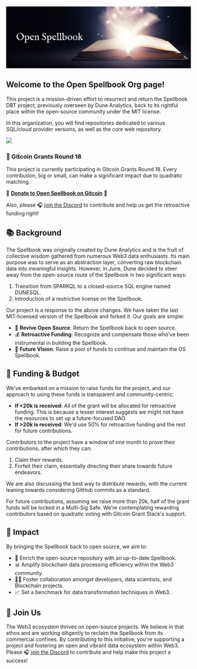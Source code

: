 ![test](assets/Open_Spellbook_Banner_No_Logo.png)

## Welcome to the Open Spellbook Org page! 
This project is a mission-driven effort to resurrect and return the Spellbook DBT project, previously overseen by Dune Analytics, back to its rightful place within the open-source community under the MIT license.

In this organization, you will find repositories dedicated to various SQL/cloud provider versions, as well as the core web repository.

![](https://hackmd.io/_uploads/rynqnBYnn.png)

### 🚀 Gitcoin Grants Round 18

This project is currently participating in Gitcoin Grants Round 18. Every contribution, big or small, can make a significant impact due to quadratic matching.

🌟 **[Donate to Open Spellbook on Gitcoin](https://explorer.gitcoin.co/#/round/10/0x8de918f0163b2021839a8d84954dd7e8e151326d/0x8de918f0163b2021839a8d84954dd7e8e151326d-102)** 🌟

Also, please 🎧 [join the Discord](https://discord.gg/3GcWhFUU) to contribute and help us get the retroactive funding right!

## 📚 Background

The Spellbook was originally created by Dune Analytics and is the fruit of collective wisdom gathered from numerous Web3 data enthusiasts. Its main purpose was to serve as an abstraction layer, converting raw blockchain data into meaningful insights. However, in June, Dune decided to steer away from the open-source route of the Spellbook in two significant ways:

1. Transition from SPARKQL to a closed-source SQL engine named DUNESQL.
2. Introduction of a restrictive license on the Spellbook.

Our project is a response to the above changes. We have taken the last MIT-licensed version of the Spellbook and forked it. Our goals are simple:

- 🔄 **Revive Open Source**: Return the Spellbook back to open source.
- 💰 **Retroactive Funding**: Recognize and compensate those who've been instrumental in building the Spellbook.
- 🌟 **Future Vision**: Raise a pool of funds to continue and maintain the OS Spellbook.

## 💸 Funding & Budget

We've embarked on a mission to raise funds for the project, and our approach to using these funds is transparent and community-centric:

- **If <20k is received**: All of the grant will be allocated for retroactive funding. This is because a lesser interest suggests we might not have the resources to set up a future-focused DAO.
- **If >20k is received**: We'd use 50% for retroactive funding and the rest for future contributions.

Contributors to the project have a window of one month to prove their contributions, after which they can:

1. Claim their rewards.
2. Forfeit their claim, essentially directing their share towards future endeavors.

We are also discussing the best way to distribute rewards, with the current leaning towards considering GitHub commits as a standard.

For future contributions, assuming we raise more than 20k, half of the grant funds will be locked in a Multi-Sig Safe. We're contemplating rewarding contributors based on quadratic voting with Gitcoin Grant Stack's support.

## 🚀 Impact

By bringing the Spellbook back to open source, we aim to:

- 📖 Enrich the open-source repository with an up-to-date Spellbook.
- 📊 Amplify blockchain data processing efficiency within the Web3 community.
- 👩‍💻 Foster collaboration amongst developers, data scientists, and Blockchain projects.
- 📈 Set a benchmark for data transformation techniques in Web3.

## 🤝 Join Us

The Web3 ecosystem thrives on open-source projects. We believe in that ethos and are working diligently to reclaim the Spellbook from its commercial confines. By contributing to this initiative, you're supporting a project and fostering an open and vibrant data ecosystem within Web3. Please 🎧 [join the Discord](https://discord.gg/3GcWhFUU) to contribute and help make this project a success!
